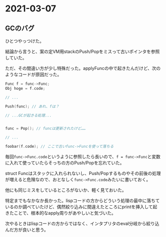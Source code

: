 # 2021-03-07

## GCのバグ

ひとつやっつけた。

結論から言うと、案の定VM用stackのPush/Popをミスって古いポインタを参照していた。

ただ、その間違い方が少し特殊だった。applyFuncの中で起きたんだけど、次のようなコードが原因だった。

```c
Func f = func->Func;
Obj hoge = f.code;

// ...

Push(func); // あれ、fは？

// ...GCが起きる処理...


func = Pop(); // funcは更新されたけど……

// ...

foobar(f.code); // ここで古いfunc->Funcを使って落ちる
```

毎回`func->Func.code`というように参照したら長いので、`f = func->Func`と変数に入れて使っていたらそっちの方のPush/Popを忘れていた。

struct Funcはスタックに入れられないし、Push/Popするものやその前後の処理が増えると危険なので、おとなしく`func->Func.code`みたいに書いておく。

他にも同じミスをしているところがないか、軽く見ておいた。

特定までもなかなか長かった。lispコードの方からどういう処理の最中に落ちているのか調べていたけど、偶然絞り込みに間違えたところにprintを挿入して起きたことで、根本的なapply周りがあやしいと気づいた。

次やるときはlispコードの方からではなく、インタプリタのeval分岐から絞り込んだ方が良いと思う。